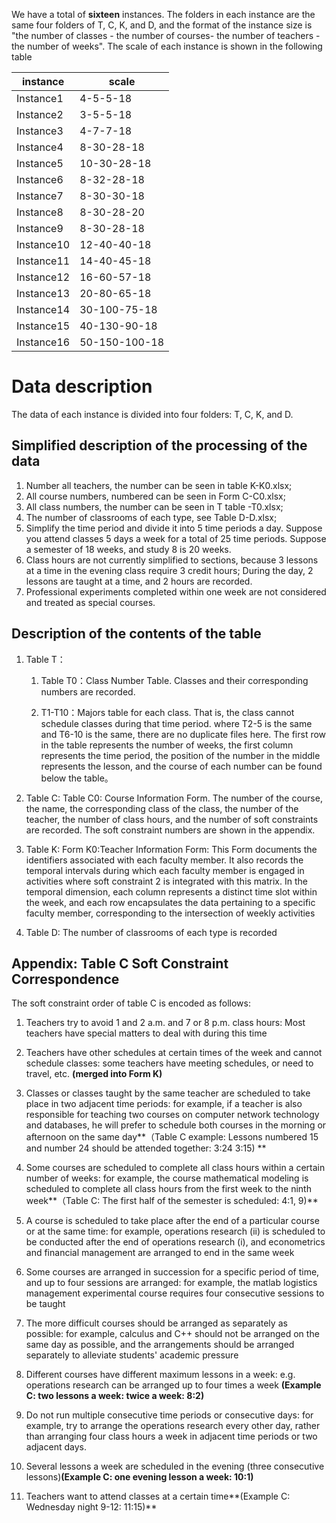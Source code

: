 

We have a total of **sixteen** instances. The folders in each instance are the same four folders of T, C, K, and D, and the format of the instance size is "the number of classes - the number of courses- the number of teachers - the number of weeks".
The scale of each instance is shown in the following table

| instance | scale |
|  ----  | ----  |
| Instance1  | 4-5-5-18 |
| Instance2  | 3-5-5-18 |
| Instance3  | 4-7-7-18 |
| Instance4  | 8-30-28-18 |
| Instance5  | 10-30-28-18 |
| Instance6  | 8-32-28-18 |
| Instance7  | 8-30-30-18 |
| Instance8  | 8-30-28-20 |
| Instance9  | 8-30-28-18 |
| Instance10 | 12-40-40-18 |
| Instance11 | 14-40-45-18   |
| Instance12 | 16-60-57-18   |
| Instance13 | 20-80-65-18 |
| Instance14 | 30-100-75-18 |
| Instance15 | 40-130-90-18 |
| Instance16 | 50-150-100-18 |

# Data description

The data of each instance is divided into four folders: T, C, K, and D.

## Simplified description of the processing of the data

1. Number all teachers, the number can be seen in table K-K0.xlsx;
2. All course numbers, numbered can be seen in Form C-C0.xlsx;
3. All class numbers, the number can be seen in T table -T0.xlsx;
4. The number of classrooms of each type, see Table D-D.xlsx;
5. Simplify the time period and divide it into 5 time periods a day. Suppose you attend classes 5 days a week for a total of 25 time periods. Suppose a semester of 18 weeks, and study 8 is 20 weeks.
6. Class hours are not currently simplified to sections, because 3 lessons at a time in the evening class require 3 credit hours; During the day, 2 lessons are taught at a time, and 2 hours are recorded.
7. Professional experiments completed within one week are not considered and treated as special courses.

## Description of the contents of the table

1. Table T：

   1. Table T0：Class Number Table. Classes and their corresponding numbers are recorded.

   2. T1-T10：Majors table for each class. That is, the class cannot schedule classes during that time period. where T2-5 is the same and T6-10 is the same, there are no duplicate files here. The first row in the table represents the number of weeks, the first column represents the time period, the position of the number in the middle represents the lesson, and the course of each number can be found below the table。
2. Table C: Table C0: Course Information Form. The number of the course, the name, the corresponding class of the class, the number of the teacher, the number of class hours, and the number of soft constraints are recorded. The soft constraint numbers are shown in the appendix.
3. Table K: Form K0:Teacher Information Form: This Form documents the identifiers associated with each faculty member. It also records the temporal intervals during which each faculty member is engaged in activities where soft constraint 2 is integrated with this matrix. In the temporal dimension, each column represents a distinct time slot within the week, and each row encapsulates the data pertaining to a specific faculty member, corresponding to the intersection of weekly activities
4. Table D: The number of classrooms of each type is recorded

## Appendix: Table C Soft Constraint Correspondence

The soft constraint order of table C is encoded as follows:

1. Teachers try to avoid 1 and 2 a.m. and 7 or 8 p.m. class hours: Most teachers have special matters to deal with during this time 

2. Teachers have other schedules at certain times of the week and cannot schedule classes: some teachers have meeting schedules, or need to travel, etc. **(merged into Form K)**

3. Classes or classes taught by the same teacher are scheduled to take place in two adjacent time periods: for example, if a teacher is also responsible for teaching two courses on computer network technology and databases, he will prefer to schedule both courses in the morning or afternoon on the same day**（Table C example: Lessons numbered 15 and number 24 should be attended together: 3:24 3:15) **

4. Some courses are scheduled to complete all class hours within a certain number of weeks: for example, the course mathematical modeling is scheduled to complete all class hours from the first week to the ninth week**（Table C: The first half of the semester is scheduled: 4:1, 9)**

5. A course is scheduled to take place after the end of a particular course or at the same time: for example, operations research (ii) is scheduled to be conducted after the end of operations research (i), and econometrics and financial management are arranged to end in the same week

6. Some courses are arranged in succession for a specific period of time, and up to four sessions are arranged: for example, the matlab logistics management experimental course requires four consecutive sessions to be taught

7. The more difficult courses should be arranged as separately as possible: for example, calculus and C++ should not be arranged on the same day as possible, and the arrangements should be arranged separately to alleviate students' academic pressure

8. Different courses have different maximum lessons in a week: e.g. operations research can be arranged up to four times a week **(Example C: two lessons a week: twice a week: 8:2)**

9. Do not run multiple consecutive time periods or consecutive days: for example, try to arrange the operations research every other day, rather than arranging four class hours a week in adjacent time periods or two adjacent days.

10. Several lessons a week are scheduled in the evening (three consecutive lessons)**(Example C: one evening lesson a week: 10:1)**

11. Teachers want to attend classes at a certain time**(Example C: Wednesday night 9-12: 11:15)**
